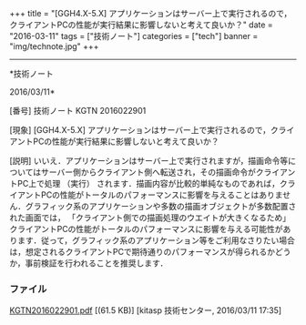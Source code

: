 ﻿+++
title = "[GGH4.X-5.X] アプリケーションはサーバー上で実行されるので，クライアントPCの性能が実行結果に影響しないと考えて良いか？"
date = "2016-03-11"
tags = ["技術ノート"]
categories = ["tech"]
banner = "img/technote.jpg"
+++

-----------------------------------------------------------------------------------------------------------------------------

*技術ノート

2016/03/11*


[番号]
技術ノート KGTN 2016022901

[現象]
[GGH4.X-5.X]
アプリケーションはサーバー上で実行されるので，クライアントPCの性能が実行結果に影響しないと考えて良いか？

[説明]
いいえ．アプリケーションはサーバー上で実行されますが，描画命令等についてはサーバー側からクライアント側へ転送され，その描画命令がクライアントPC上で処理
（実行）
されます．描画内容が比較的単純なものであれば，クライアントPCの性能がトータルのパフォーマンスに影響を与えることはありません．グラフィック系のアプリケーションや多数の描画オブジェクトが多数配置された画面では，
「クライアント側での描画処理のウエイトが大きくなるため」
クライアントPCの性能がトータルのパフォーマンスに影響を与える可能性があります．従って，グラフィック系のアプリケーション等をご利用なさりたい場合は，想定されるクライアントPCで期待通りのパフォーマンスが得られるかどうか，事前検証を行われることを推奨します．


### ファイル

 
 


[KGTN2016022901.pdf](http://techreport.kitasp.net/attachments/download/2512/KGTN2016022901.pdf)
 [(61.5 KB)] [kitasp 技術センター, 2016/03/11
17:35]


 


 


